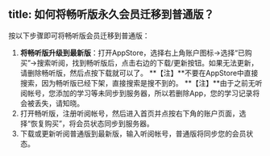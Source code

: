 title: 如何将畅听版永久会员迁移到普通版？
---
按以下步骤即可将畅听版会员迁移到普通版：

1. <b>将畅听版升级到最新版</b>：打开AppStore，选择右上角账户图标->选择“已购买”->搜索听阅，找到畅听版后，点击右边的下载/更新按钮。如果无法更新，请删除畅听版，然后点按下载就可以了。
    **【注】**不要在AppStore中直接搜索，因为畅听版已经下架，直接搜索是搜不到的。
    **【注】**由于之前无听阅帐号，您添加的学习等未同步到服务器，所以若删除App，您的学习记录将会被丢失，请知晓。
2. 打开畅听版，注册听阅帐号，然后进入首页并点按右下角的账户页面，选择“恢复购买”，将会员状态同步到服务器。
3. 下载或更新听阅普通版到最新版，输入听阅帐号，普通版将同步您的会员状态。